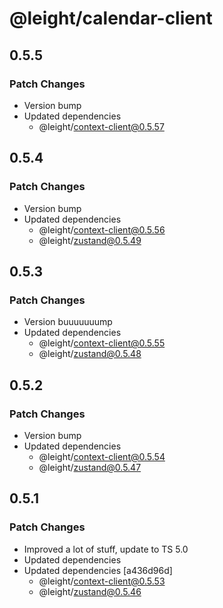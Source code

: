 # @leight/calendar-client

## 0.5.5

### Patch Changes

- Version bump
- Updated dependencies
    - @leight/context-client@0.5.57

## 0.5.4

### Patch Changes

- Version bump
- Updated dependencies
    - @leight/context-client@0.5.56
    - @leight/zustand@0.5.49

## 0.5.3

### Patch Changes

- Version buuuuuuump
- Updated dependencies
    - @leight/context-client@0.5.55
    - @leight/zustand@0.5.48

## 0.5.2

### Patch Changes

- Version bump
- Updated dependencies
    - @leight/context-client@0.5.54
    - @leight/zustand@0.5.47

## 0.5.1

### Patch Changes

- Improved a lot of stuff, update to TS 5.0
- Updated dependencies
- Updated dependencies [a436d96d]
    - @leight/context-client@0.5.53
    - @leight/zustand@0.5.46
